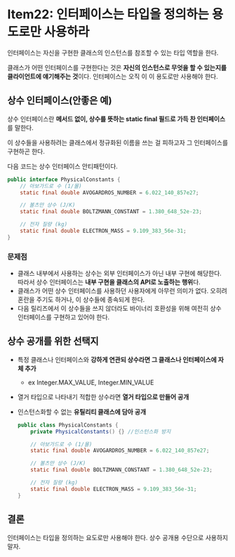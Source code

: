 # Item22: 인터페이스는 타입을 정의하는 용도로만 사용하라

인터페이스는 자신을 구현한 클래스의 인스턴스를 참조할 수 있는 타입 역할을 한다.

클래스가 어떤 인터페이스를 구현한다는 것은 **자신의 인스턴스로 무엇을 할 수 있는지를 클라이언트에 얘기해주는 것**이다. 인터페이스는 오직 이 이 용도로만 사용해야 한다.



## 상수 인터페이스(안좋은 예)

상수 인터페이스란 **메서드 없이, 상수를 뜻하는 static final 필드로 가득 찬 인터페이스**를 말한다.

이 상수들을 사용하려는 클래스에서 정규화된 이름을 쓰는 걸 피하고자 그 인터페이스를 구현하곤 한다.

다음 코드는 상수 인터페이스 안티패턴이다.

```java
public interface PhysicalConstants {
    // 아보가드로 수 (1/몰)
    static final double AVOGARDROS_NUMBER = 6.022_140_857e27;

    // 볼츠만 상수 (J/K)
    static final double BOLTZMANN_CONSTANT = 1.380_648_52e-23;

    // 전자 질량 (kg)
    static final double ELECTRON_MASS = 9.109_383_56e-31;
}
```

### 문제점

- 클래스 내부에서 사용하는 상수는 외부 인터페이스가 아닌 내부 구현에 해당한다. 따라서 상수 인터페이스는 **내부 구현을 클래스의 API로 노출하는 행위**다.
- 클래스가 어떤 상수 인터페이스를 사용하던 사용자에게 아무런 의미가 없다. 오히려 혼란을 주기도 하거나, 이 상수들에 종속되게 한다.
- 다음 릴리즈에서 이 상수들을 쓰지 않더라도 바이너리 호환성을 위해 여전히 상수 인터페이스를 구현하고 있어야 한다.



## 상수 공개를 위한 선택지

- 특정 클래스나 인터페이스와 **강하게 연관되 상수라면 그 클래스나 인터페이스에 자체 추가**

  - ex Integer.MAX_VALUE, Integer.MIN_VALUE

- 열거 타입으로 나타내기 적합한 상수라면 **열거 타입으로 만들어 공개**

- 인스턴스화할 수 없는 **유틸리티 클래스에 담아 공개**

  ```java
  public class PhysicalConstants {
      private PhysicalConstants() {} //인스턴스화 방지
  
      // 아보가드로 수 (1/몰)
      static final double AVOGARDROS_NUMBER = 6.022_140_857e27;
  
      // 볼츠만 상수 (J/K)
      static final double BOLTZMANN_CONSTANT = 1.380_648_52e-23;
  
      // 전자 질량 (kg)
      static final double ELECTRON_MASS = 9.109_383_56e-31;
  }
  ```



## 결론

인터페이스는 타입을 정의하는 요도로만 사용해야 한다. 상수 공개용 수단으로 사용하지 말자.

